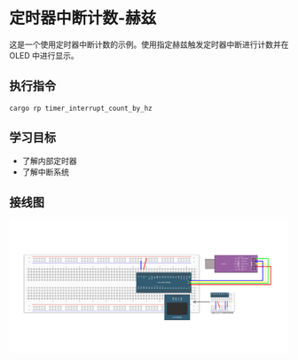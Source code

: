 # 定时器中断计数-赫兹

这是一个使用定时器中断计数的示例。使用指定赫兹触发定时器中断进行计数并在 OLED 中进行显示。

## 执行指令

```shell
cargo rp timer_interrupt_count_by_hz
```

## 学习目标

- 了解内部定时器
- 了解中断系统

## 接线图

![](../../../images/wiring_diagram/6-1%20定时器定时中断.jpg)
